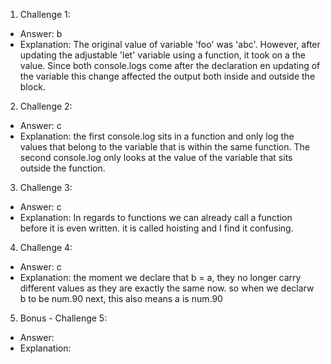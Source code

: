 1. Challenge 1:
  - Answer: b
  - Explanation: 
  The original value of variable 'foo' was 'abc'. However, after updating the adjustable 'let' variable using a function, it took on a the value. Since both console.logs come after the declaration en updating of the variable this change affected the output both inside and outside the block.


2. Challenge 2:
  - Answer: c
  - Explanation: 
the first console.log sits in a function and only log the values that belong to the variable that is within the same function. The second console.log only looks at the value of the variable that sits outside the function. 

3. Challenge 3:
  - Answer: c
  - Explanation: In regards to functions we can already call a function before it is even written. it is called hoisting and I find it confusing.


4. Challenge 4:
  - Answer: c
  - Explanation: the moment we declare that b = a, they no longer carry different values as they are exactly the same now. so when we declarw b to be num.90 next, this also means a is num.90


5. Bonus - Challenge 5:
  - Answer: 
  - Explanation:
